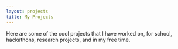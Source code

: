 ```yaml
---
layout: projects
title: My Projects
---
```


Here are some of the cool projects that I have worked on, for school, hackathons, research projects, and in my free time.
